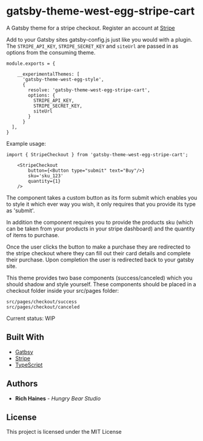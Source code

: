 # gatsby-theme-west-egg-stripe-cart

A Gatsby theme for a stripe checkout. Register an account at [Stripe](https://stripe.com/en-se)

Add to your Gatsby sites gatsby-config.js just like you would with a plugin. The `STRIPE_API_KEY`, `STRIPE_SECRET_KEY` and `siteUrl` are passed in as options from the consuming theme.

```
module.exports = {

    __experimentalThemes: [
      'gatsby-theme-west-egg-style',
      {
        resolve: 'gatsby-theme-west-egg-stripe-cart',
        options: {
          STRIPE_API_KEY,
          STRIPE_SECRET_KEY,
          siteUrl
        }
      }
  ],
}
```

Example usage:

```
import { StripeCheckout } from 'gatsby-theme-west-egg-stripe-cart';

    <StripeCheckout
        button={<Button type="submit" text="Buy"/>}
        sku='sku_123'
        quantity={1}
    />
```

The component takes a custom button as its form submit which enables you to style it which ever way you wish, it only requires that you provide its type as 'submit'.

In addition the component requires you to provide the products sku (which can be taken from your products in your stripe dashboard) and the quantity of items to purchase.

Once the user clicks the button to make a purchase they are redirected to the stripe checkout where they can fill out their card details and complete their purchase. Upon completion the user is redirected back to your gatsby site.

This theme provides two base components (success/canceled) which you should shadow and style yourself. These components should be placed in a checkout folder inside your src/pages folder:

```
src/pages/checkout/success
src/pages/checkout/canceled
```

Current status: WIP

## Built With

- [Gatbsy](https://www.gatsbyjs.org/)
- [Stripe](https://stripe.com/en-se)
- [TypeScript](https://www.typescriptlang.org/)

## Authors

- **Rich Haines** - _Hungry Bear Studio_

## License

This project is licensed under the MIT License
